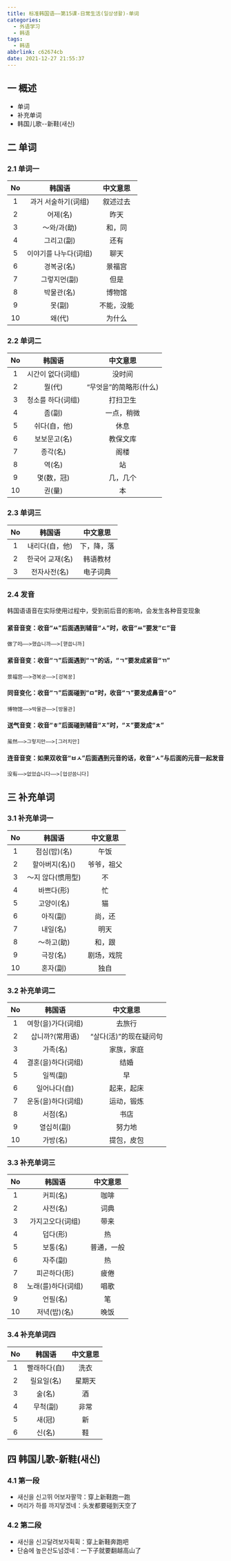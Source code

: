 ```yaml
---
title: 标准韩国语——第15课-日常生活(일상생활)-单词
categories:
  - 外语学习
  - 韩语
tags:
  - 韩语
abbrlink: c62674cb
date: 2021-12-27 21:55:37
---
```

## 一 概述

* 单词
* 补充单词
* 韩国儿歌--新鞋(새신)

<!--more-->

## 二 单词

### 2.1 单词一

|  No  |        韩国语         |  中文意思  |
| :--: | :-------------------: | :--------: |
|  1   |  과거 서술하기(词组)  |  叙述过去  |
|  2   |       어제(名)        |    昨天    |
|  3   |      ～와/과(助)      |   和，同   |
|  4   |      그리고(副)       |    还有    |
|  5   | 이야기를 나누다(词组) |    聊天    |
|  6   |      경복궁(名)       |   景福宫   |
|  7   |     그렇지먼(副)      |    但是    |
|  8   |      박물관(名)       |   博物馆   |
|  9   |        못(副)         | 不能，没能 |
|  10  |        왜(代)         |   为什么   |

### 2.2 单词二

|  No  |      韩国语       |        中文意思        |
| :--: | :---------------: | :--------------------: |
|  1   | 시간이 없다(词组) |         没时间         |
|  2   |      뭘(代)       | “무엇을”的简略形(什么) |
|  3   | 청소를 하다(词组) |        打扫卫生        |
|  4   |      좀(副)       |       一点，稍微       |
|  5   |   쉬다(自，他)    |          休息          |
|  6   |   보보문고(名)    |        教保文库        |
|  7   |     종각(名)      |          阁楼          |
|  8   |      역(名)       |           站           |
|  9   |    몇(数，冠)     |        几，几个        |
|  10  |      권(量)       |           本           |

### 2.3 单词三

|  No  |     韩国语      |  中文意思  |
| :--: | :-------------: | :--------: |
|  1   | 내리다(自，他)  | 下，降，落 |
|  2   | 한국어 교재(名) |  韩语教材  |
|  3   |  전자사전(名)   |  电子词典  |

### 2.4 发音

韩国语语音在实际使用过程中，受到前后音的影响，会发生各种音变现象

#### 紧音音变：收音“ㅆ”后面遇到辅音“ㅅ”时，收音“ㅆ”要发“ㄷ”音

```
做了吗——>했습니까——>[핻씁니까]
```

#### 紧音音变：收音“ㄱ”后面遇到“ㄱ”的话，“ㄱ”要发成紧音“ㄲ”

```
景福宫——>경복궁——>[겅복꿍]
```

#### 同音变化：收音“ㄱ”后面碰到“ㅁ”时，收音“ㄱ”要发成鼻音“ㅇ”

```
博物馆——>박물관——>[방물관]
```

#### 送气音变：收音“ㅎ”后面碰到辅音“ㅈ”时，“ㅈ”要发成“ㅊ”

```
虽然——>그렇지만——>[그러치만]
```

#### 连音音变：如果双收音“ㅂㅅ”后面遇到元音的话，收音“ㅅ”与后面的元音一起发音

```
没有——>없었습니다——>[업섣씀니다]
```

## 三 补充单词

### 3.1 补充单词一

|  No  |      韩国语       |  中文意思  |
| :--: | :---------------: | :--------: |
|  1   |   점심(밥)(名)    |    午饭    |
|  2   |  할아버지(名)()   | 爷爷，祖父 |
|  3   | ～지 않다(惯用型) |     不     |
|  4   |    바쁘다(形)     |     忙     |
|  5   |    고양이(名)     |     猫     |
|  6   |     아직(副)      |   尚，还   |
|  7   |     내일(名)      |    明天    |
|  8   |    ～하고(助)     |   和，跟   |
|  9   |     극장(名)      | 剧场，戏院 |
|  10  |     혼자(副)      |    独自    |

### 3.2 补充单词二

|  No  |       韩国语       |        中文意思        |
| :--: | :----------------: | :--------------------: |
|  1   | 여항(을)가다(词组) |         去旅行         |
|  2   |  삽니까?(常用语)   | “살다(活)”的现在疑问句 |
|  3   |      가족(名)      |       家族，家庭       |
|  4   | 결혼(을)하다(词组) |          结婚          |
|  5   |      일찍(副)      |           早           |
|  6   |    일어나다(自)    |       起来，起床       |
|  7   | 운동(을)하다(词组) |       运动，锻炼       |
|  8   |      서점(名)      |          书店          |
|  9   |     열십히(副)     |         努力地         |
|  10  |      가방(名)      |       提包，皮包       |

### 3.3 补充单词三

|  No  |       韩国语       |  中文意思  |
| :--: | :----------------: | :--------: |
|  1   |      커피(名)      |    咖啡    |
|  2   |      사전(名)      |    词典    |
|  3   |  가지고오다(词组)  |    带来    |
|  4   |      덥다(形)      |     热     |
|  5   |      보통(名)      | 普通，一般 |
|  6   |      자주(副)      |     热     |
|  7   |    피곤하다(形)    |    疲倦    |
|  8   | 노래(를)하다(词组) |    唱歌    |
|  9   |      언필(名)      |     笔     |
|  10  |    저녁(밥)(名)    |    晚饭    |

### 3.4 补充单词四

|  No  |    韩国语    | 中文意思 |
| :--: | :----------: | :------: |
|  1   | 빨래하다(自) |   洗衣   |
|  2   |  릴요일(名)  |  星期天  |
|  3   |    술(名)    |    酒    |
|  4   |   무척(副)   |   非常   |
|  5   |    새(冠)    |    新    |
|  6   |    신(名)    |    鞋    |

## 四 韩国儿歌-新鞋(새신)

### 4.1 第一段

* 새신을 신고뛰 어보자팔깍：穿上新鞋跑一跑
* 머리가 하를 까지닿겠네：头发都要碰到天空了

### 4.2 第二段

* 새신을 신고달려보자휙휙：穿上新鞋奔跑吧
* 단숨에 높은산도넘겠네：一下子就要翻越高山了